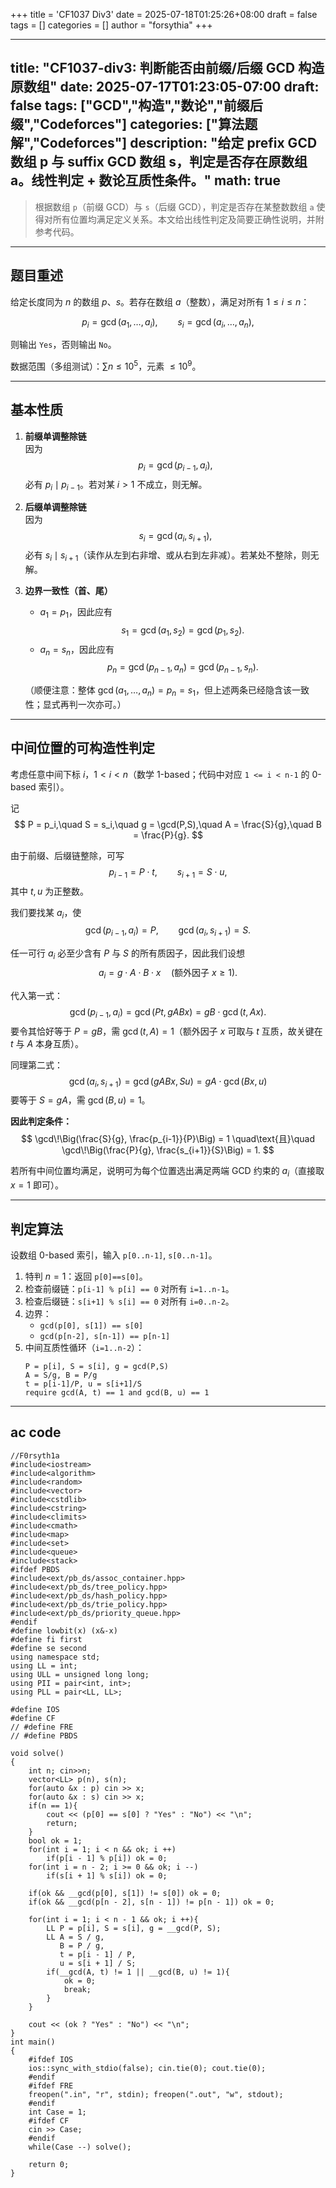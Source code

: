 +++
title = 'CF1037 Div3'
date = 2025-07-18T01:25:26+08:00
draft = false
tags = []
categories = []
author = "forsythia"
+++

---
title: "CF1037-div3: 判断能否由前缀/后缀 GCD 构造原数组"
date: 2025-07-17T01:23:05-07:00
draft: false
tags: ["GCD","构造","数论","前缀后缀","Codeforces"]
categories: ["算法题解","Codeforces"]
description: "给定 prefix GCD 数组 p 与 suffix GCD 数组 s，判定是否存在原数组 a。线性判定 + 数论互质性条件。"
math: true
---

> 根据数组 `p`（前缀 GCD）与 `s`（后缀 GCD），判定是否存在某整数数组 `a` 使得对所有位置均满足定义关系。本文给出线性判定及简要正确性说明，并附参考代码。

---

## 题目重述

给定长度同为 $n$ 的数组 $p$、$s$。若存在数组 $a$（整数），满足对所有 $1 \le i \le n$：

$$
p_i = \gcd(a_1,\dots,a_i), \qquad
s_i = \gcd(a_i,\dots,a_n),
$$

则输出 `Yes`，否则输出 `No`。

数据范围（多组测试）：$\sum n \le 10^5$，元素 $\le 10^9$。

---

## 基本性质

1. **前缀单调整除链**  
   因为
   $$
   p_i = \gcd(p_{i-1}, a_i),
   $$
   必有 $p_i \mid p_{i-1}$。若对某 $i>1$ 不成立，则无解。

2. **后缀单调整除链**  
   因为
   $$
   s_i = \gcd(a_i, s_{i+1}),
   $$
   必有 $s_i \mid s_{i+1}$（读作从左到右非增、或从右到左非减）。若某处不整除，则无解。

3. **边界一致性（首、尾）**  
   - $a_1 = p_1$，因此应有
     $$
     s_1 = \gcd(a_1, s_2) = \gcd(p_1, s_2).
     $$
   - $a_n = s_n$，因此应有
     $$
     p_n = \gcd(p_{n-1}, a_n) = \gcd(p_{n-1}, s_n).
     $$

   （顺便注意：整体 $\gcd(a_1,\dots,a_n) = p_n = s_1$，但上述两条已经隐含该一致性；显式再判一次亦可。）

---

## 中间位置的可构造性判定

考虑任意中间下标 $i$，$1 < i < n$（数学 1-based；代码中对应 `1 <= i < n-1` 的 0-based 索引）。

记
$$
P = p_i,\quad S = s_i,\quad g = \gcd(P,S),\quad
A = \frac{S}{g},\quad B = \frac{P}{g}.
$$

由于前缀、后缀链整除，可写
$$
p_{i-1} = P \cdot t, \qquad s_{i+1} = S \cdot u,
$$
其中 $t, u$ 为正整数。

我们要找某 $a_i$，使
$$
\gcd(p_{i-1}, a_i) = P, \qquad \gcd(a_i, s_{i+1}) = S.
$$

任一可行 $a_i$ 必至少含有 $P$ 与 $S$ 的所有质因子，因此我们设想
$$
a_i = g \cdot A \cdot B \cdot x \quad(\text{额外因子 } x \ge 1).
$$

代入第一式：
$$
\gcd(p_{i-1}, a_i)
= \gcd(Pt, gABx)
= gB \cdot \gcd(t, Ax).
$$
要令其恰好等于 $P = gB$，需 $\gcd(t, A) = 1$（额外因子 $x$ 可取与 $t$ 互质，故关键在 $t$ 与 $A$ 本身互质）。

同理第二式：
$$
\gcd(a_i, s_{i+1})
= \gcd(gABx, Su)
= gA \cdot \gcd(Bx, u)
$$
要等于 $S = gA$，需 $\gcd(B, u) = 1$。

**因此判定条件：**
$$
\gcd\!\Big(\frac{S}{g}, \frac{p_{i-1}}{P}\Big) = 1
\quad\text{且}\quad
\gcd\!\Big(\frac{P}{g}, \frac{s_{i+1}}{S}\Big) = 1.
$$

若所有中间位置均满足，说明可为每个位置选出满足两端 GCD 约束的 $a_i$（直接取 $x=1$ 即可）。

---

## 判定算法

设数组 0-based 索引，输入 `p[0..n-1]`, `s[0..n-1]`。

1. 特判 $n=1$：返回 `p[0]==s[0]`。
2. 检查前缀链：`p[i-1] % p[i] == 0` 对所有 `i=1..n-1`。
3. 检查后缀链：`s[i+1] % s[i] == 0` 对所有 `i=0..n-2`。
4. 边界：
   - `gcd(p[0], s[1]) == s[0]`
   - `gcd(p[n-2], s[n-1]) == p[n-1]`
5. 中间互质性循环（`i=1..n-2`）：
   ```text
   P = p[i], S = s[i], g = gcd(P,S)
   A = S/g, B = P/g
   t = p[i-1]/P, u = s[i+1]/S
   require gcd(A, t) == 1 and gcd(B, u) == 1
---
## ac code
~~~ccp
//F0rsyth1a
#include<iostream>
#include<algorithm>
#include<random>
#include<vector>
#include<cstdlib>
#include<cstring>
#include<climits>
#include<cmath>
#include<map>
#include<set>
#include<queue>
#include<stack>
#ifdef PBDS
#include<ext/pb_ds/assoc_container.hpp>
#include<ext/pb_ds/tree_policy.hpp>
#include<ext/pb_ds/hash_policy.hpp>
#include<ext/pb_ds/trie_policy.hpp>
#include<ext/pb_ds/priority_queue.hpp>
#endif
#define lowbit(x) (x&-x)
#define fi first
#define se second
using namespace std;
using LL = int;
using ULL = unsigned long long;
using PII = pair<int, int>;
using PLL = pair<LL, LL>;

#define IOS
#define CF
// #define FRE
// #define PBDS

void solve()
{
	int n; cin>>n;
	vector<LL> p(n), s(n);
	for(auto &x : p) cin >> x;
	for(auto &x : s) cin >> x;
	if(n == 1){
		cout << (p[0] == s[0] ? "Yes" : "No") << "\n";
		return;
	}
	bool ok = 1;
	for(int i = 1; i < n && ok; i ++)
		if(p[i - 1] % p[i]) ok = 0;
	for(int i = n - 2; i >= 0 && ok; i --)
		if(s[i + 1] % s[i]) ok = 0;
		
	if(ok && __gcd(p[0], s[1]) != s[0]) ok = 0;
	if(ok && __gcd(p[n - 2], s[n - 1]) != p[n - 1]) ok = 0;
	
	for(int i = 1; i < n - 1 && ok; i ++){
		LL P = p[i], S = s[i], g = __gcd(P, S);
		LL A = S / g,
		   B = P / g,
		   t = p[i - 1] / P,
		   u = s[i + 1] / S;
		if(__gcd(A, t) != 1 || __gcd(B, u) != 1){
			ok = 0;
			break;
		}
	}
	
	cout << (ok ? "Yes" : "No") << "\n";
}
int main()
{
    #ifdef IOS
    ios::sync_with_stdio(false); cin.tie(0); cout.tie(0);
	#endif
	#ifdef FRE
    freopen(".in", "r", stdin); freopen(".out", "w", stdout);
    #endif
    int Case = 1;
	#ifdef CF
    cin >> Case;
	#endif
    while(Case --) solve();
	    
	return 0;
}
~~~
